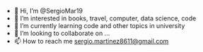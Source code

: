 - 👋 Hi, I’m @SergioMar19
- 👀 I’m interested in books, travel, computer, data science, code
- 🌱 I’m currently learning code and other topics in university
- 💞️ I’m looking to collaborate on ...
- 📫 How to reach me sergio.martinez8611@gmail.com

<!---
SergioMar19/SergioMar19 is a ✨ special ✨ repository because its `README.md` (this file) appears on your GitHub profile.
You can click the Preview link to take a look at your changes.
--->

